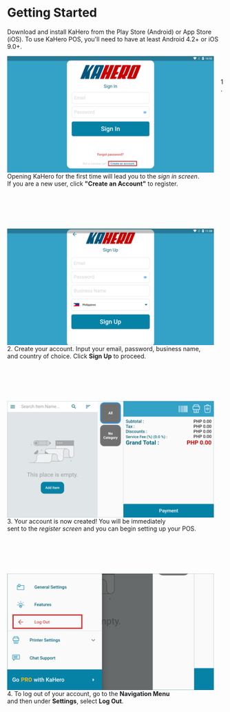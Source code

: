 # **Getting Started**

Download and install KaHero from the Play Store (Android) or App Store (iOS).
To use KaHero POS, you'll need to have at least Android 4.2+ or iOS 9.0+.

<p><img src="_content/_gettingstarted/1login.png" alt="getting started" width="480" height="270" style="float:left;margin-right:1rem"><br><br><br>1. Opening KaHero for the first time will lead you to the <i>sign in screen</i>. <br>If you are a new user, click <b>"Create an Account"</b> to register.</p>

<br><br><br><br>

<p><img src="_content/_gettingstarted/2signup.png" alt="sign up" width="480" height="270" style="float:left; margin-right:1rem"><br><br><br>2. Create your account. Input your email, password, business name, <br>and country of choice. Click <b>Sign Up</b> to proceed.</p>

<br><br><br><br>

<p><img src="_content/_gettingstarted/3register.png" alt="register" width="480" height="270" style="float:left; margin-right:1rem"><br><br><br>3. Your account is now created! You will be immediately <br> sent to the <i>register screen</i> and you can begin setting up your POS.</p>

<br><br><br><br>

<p><img src="_content/_gettingstarted/4logout.png" alt="log out" width="480" height="270" style="float:left; margin-right:1rem"><br><br><br>4. To log out of your account, go to the <b>Navigation Menu</b><br>and then under <b>Settings</b>, select <b>Log Out</b>.</p>

<br><br><br><br>